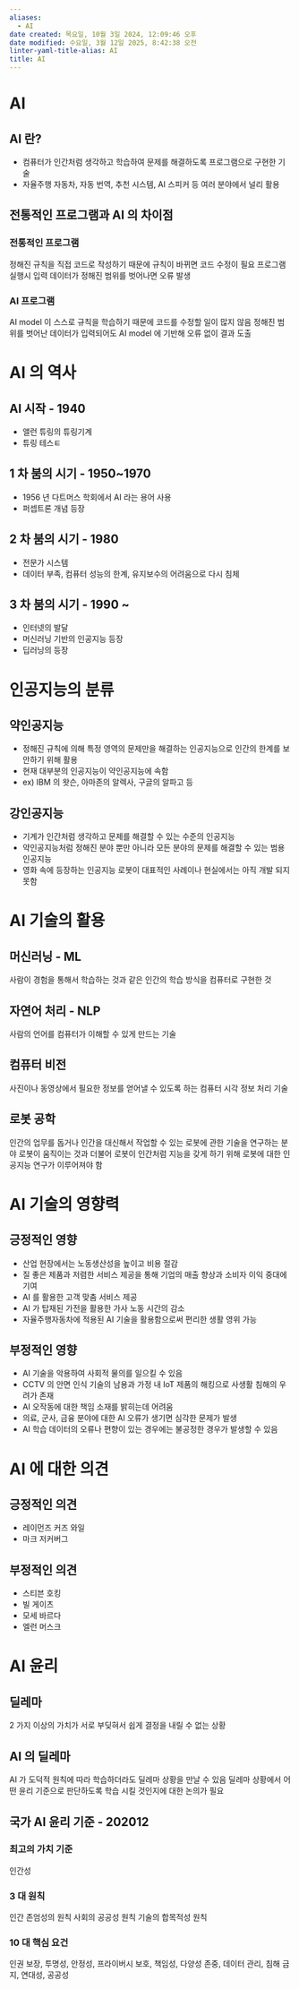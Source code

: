 ```yaml
---
aliases:
  - AI
date created: 목요일, 10월 3일 2024, 12:09:46 오후
date modified: 수요일, 3월 12일 2025, 8:42:38 오전
linter-yaml-title-alias: AI
title: AI
---
```


# AI

## AI 란?

- 컴퓨터가 인간처럼 생각하고 학습하여 문제를 해결하도록 프로그램으로 구현한 기술
- 자율주행 자동차, 자동 번역, 추천 시스템, AI 스피커 등 여러 분야에서 널리 활용

## 전통적인 프로그램과 AI 의 차이점

### 전통적인 프로그램

정해진 규칙을 직접 코드로 작성하기 때문에 규칙이 바뀌면 코드 수정이 필요
프로그램 실행시 입력 데이터가 정해진 범위를 벗어나면 오류 발생

### AI 프로그램

AI model 이 스스로 규칙을 학습하기 때문에 코드를 수정할 일이 많지 않음
정해진 범위를 벗어난 데이터가 입력되어도 AI model 에 기반해 오류 없이 결과 도출

# AI 의 역사

## AI 시작 - 1940

- 앨런 튜링의 튜링기계
- 튜링 테스ㅌ

## 1 차 붐의 시기 - 1950~1970

- 1956 년 다트머스 학회에서 AI 라는 용어 사용
- 퍼셉트론 개념 등장

## 2 차 붐의 시기 - 1980

- 전문가 시스템
- 데이터 부족, 컴퓨터 성능의 한계, 유지보수의 어려움으로 다시 침체

## 3 차 붐의 시기 - 1990 ~

- 인터넷의 발달
- 머신러닝 기반의 인공지능 등장
- 딥러닝의 등장

# 인공지능의 분류

## 약인공지능

- 정해진 규칙에 의해 특정 영역의 문제만을 해결하는 인공지능으로 인간의 한계를 보안하기 위해 활용
- 현재 대부분의 인공지능이 약인공지능에 속함
- ex) IBM 의 왓슨, 아마존의 알렉사, 구글의 알파고 등

## 강인공지능

- 기계가 인간처럼 생각하고 문제를 해결할 수 있는 수준의 인공지능
- 약인공지능처럼 정해진 분야 뿐만 아니라 모든 분야의 문제를 해결할 수 있는 범용 인공지능
- 영화 속에 등장하는 인공지능 로봇이 대표적인 사례이나 현실에서는 아직 개발 되지 못함

# AI 기술의 활용

## 머신러닝 - ML

사람이 경험을 통해서 학습하는 것과 같은 인간의 학습 방식을 컴퓨터로 구현한 것

## 자연어 처리 - NLP

사람의 언어를 컴퓨터가 이해할 수 있게 만드는 기술

## 컴퓨터 비전

사진이나 동영상에서 필요한 정보를 얻어낼 수 있도록 하는 컴퓨터 시각 정보 처리 기술

## 로봇 공학

인간의 업무를 돕거나 인간을 대신해서 작업할 수 있는 로봇에 관한 기술을 연구하는 분야
로봇이 움직이는 것과 더불어 로봇이 인간처럼 지능을 갖게 하기 위해 로봇에 대한 인공지능 연구가 이루어져야 함

# AI 기술의 영향력

## 긍정적인 영향

- 산업 현장에서는 노동생산성을 높이고 비용 절감
- 질 좋은 제품과 저렴한 서비스 제공을 통해 기업의 매출 향상과 소비자 이익 중대에 기여
- AI 를 활용한 고객 맞춤 서비스 제공
- AI 가 탑재된 가전을 활용한 가사 노동 시간의 감소
- 자율주행자동차에 적용된 AI 기술을 활용함으로써 편리한 생활 영위 가능

## 부정적인 영향

- AI 기술을 악용하여 사회적 물의를 일으킬 수 있음
- CCTV 의 안면 인식 기술의 남용과 가정 내 IoT 제품의 해킹으로 사생활 침해의 우려가 존재
- AI 오작동에 대한 책임 소재를 밝히는데 어려움
- 의료, 군사, 금융 분야에 대한 AI 오류가 생기면 심각한 문제가 발생
- AI 학습 데이터의 오류나 편향이 있는 경우에는 불공정한 경우가 발생할 수 있음

# AI 에 대한 의견

## 긍정적인 의견

- 레이먼즈 커즈 와일
- 마크 저커버그

## 부정적인 의견

- 스티븐 호킹
- 빌 게이츠
- 모세 바르다
- 엘런 머스크

# AI 윤리

## 딜레마

2 가지 이상의 가치가 서로 부딪혀서 쉽게 결정을 내릴 수 없는 상황

## AI 의 딜레마

AI 가 도덕적 원칙에 따라 학습하더라도 딜레마 상황을 만날 수 있음
딜레마 상황에서 어떤 윤리 기준으로 판단하도록 학습 시킬 것인지에 대한 논의가 필요

## 국가 AI 윤리 기준 - 202012

### 최고의 가치 기준

인간성

### 3 대 원칙

인간 존엄성의 원칙
사회의 공공성 원칙
기술의 합목적성 원칙

### 10 대 핵심 요건

인권 보장, 투명성, 안정성, 프라이버시 보호, 책임성, 다양성 존중, 데이터 관리, 침해 금지, 연대성, 공공성
